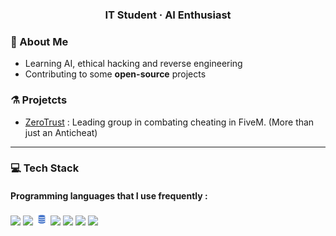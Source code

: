 <h3 align="center">IT Student · AI Enthusiast</h3>

### 🌱 About Me
- Learning AI, ethical hacking and reverse engineering
- Contributing to some **open-source** projects

### ⚗ Projetcts
- [ZeroTrust](https://zerotrust-ac.net/) : Leading group in combating cheating in FiveM. (More than just an Anticheat)

---

### 💻 Tech Stack
#### Programming languages that I use frequently :

<code><img height="20" src="https://upload.wikimedia.org/wikipedia/commons/thumb/9/99/Unofficial_JavaScript_logo_2.svg/480px-Unofficial_JavaScript_logo_2.svg.png"></code>
<code><img height="20" src="https://upload.wikimedia.org/wikipedia/commons/thumb/c/cf/Lua-Logo.svg/2048px-Lua-Logo.svg.png"></code>
<code><img height="20" src="https://raw.githubusercontent.com/github/explore/80688e429a7d4ef2fca1e82350fe8e3517d3494d/topics/sql/sql.png"></code>
<code><img height="20" src="https://upload.wikimedia.org/wikipedia/commons/thumb/c/c3/Python-logo-notext.svg/1869px-Python-logo-notext.svg.png"></code>
<code><img height="20" src="https://upload.wikimedia.org/wikipedia/commons/thumb/1/18/C_Programming_Language.svg/1200px-C_Programming_Language.svg.png"></code>
<code><img height="20" src="https://upload.wikimedia.org/wikipedia/commons/thumb/1/18/ISO_C%2B%2B_Logo.svg/1200px-ISO_C%2B%2B_Logo.svg.png"></code>
<code><img height="20" src="https://www.svgrepo.com/show/374159/vba.svg"></code>
